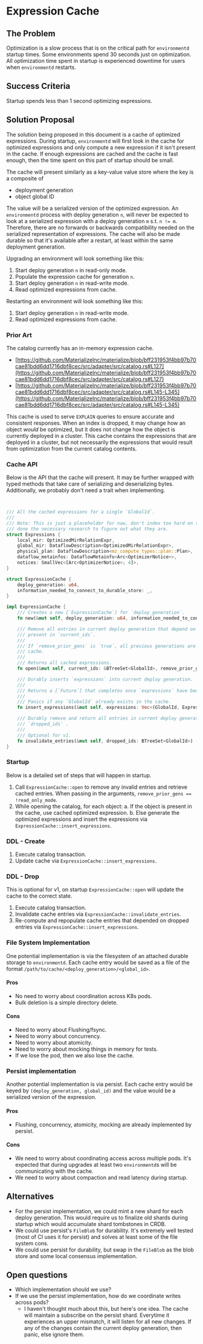# Expression Cache

## The Problem

Optimization is a slow process that is on the critical path for `environmentd` startup times. Some
environments spend 30 seconds just on optimization. All optimization time spent in startup is
experienced  downtime for users when `environmentd` restarts.

## Success Criteria

Startup spends less than 1 second optimizing expressions.

## Solution Proposal

The solution being proposed in this document is a cache of optimized expressions. During startup,
`environmentd` will first look in the cache for optimized expressions and only compute a new
expression if it isn't present in the cache. If enough expressions are cached and the cache is fast
enough, then the time spent on this part of startup should be small.

The cache will present similarly as a key-value value store where the key is a composite of

  - deployment generation
  - object global ID

The value will be a serialized version of the optimized expression. An `environmentd` process with
deploy generation `n`, will never be expected to look at a serialized expression with a deploy
generation `m` s.t. `n != m`. Therefore, there are no forwards or backwards compatibility needed on
the serialized representation of expressions. The cache will also be made  durable so that it's
available after a restart, at least within the same deployment generation.

Upgrading an environment will look something like this:

1. Start deploy generation `n` in read-only mode.
2. Populate the expression cache for generation `n`.
3. Start deploy generation `n` in read-write mode.
4. Read optimized expressions from cache.

Restarting an environment will look something like this:

1. Start deploy generation `n` in read-write mode.
2. Read optimized expressions from cache.

### Prior Art

The catalog currently has an in-memory expression cache.

  - [https://github.com/MaterializeInc/materialize/blob/bff231953f4bb97b70cae81bdd6dd1716dbf8cec/src/adapter/src/catalog.rs#L127](https://github.com/MaterializeInc/materialize/blob/bff231953f4bb97b70cae81bdd6dd1716dbf8cec/src/adapter/src/catalog.rs#L127)
  - [https://github.com/MaterializeInc/materialize/blob/bff231953f4bb97b70cae81bdd6dd1716dbf8cec/src/adapter/src/catalog.rs#L145-L345](https://github.com/MaterializeInc/materialize/blob/bff231953f4bb97b70cae81bdd6dd1716dbf8cec/src/adapter/src/catalog.rs#L145-L345)

This cache is used to serve `EXPLAIN` queries to ensure accurate and consistent responses. When an
index is dropped, it may change how an object _would_ be optimized, but it does not change how the
object is currently deployed in a cluster. This cache contains the expressions that are deployed in
a cluster, but not necessarily the expressions that would result from optimization from the current
catalog contents.

### Cache API

Below is the API that the cache will present. It may be further wrapped with typed methods that
take care of serializing and deserializing bytes. Additionally, we probably don't need a trait when
implementing.

```Rust


/// All the cached expressions for a single `GlobalId`.
///
/// Note: This is just a placeholder for now, don't index too hard on the exact fields. I haven't
/// done the necessary research to figure out what they are.
struct Expressions {
    local_mir: OptimizedMirRelationExpr,
    global_mir: DataflowDescription<OptimizedMirRelationExpr>,
    physical_plan: DataflowDescription<mz_compute_types::plan::Plan>,
    dataflow_metainfos: DataflowMetainfo<Arc<OptimizerNotice>>,
    notices: SmallVec<[Arc<OptimizerNotice>; 4]>,
}

struct ExpressionCache {
    deploy_generation: u64,
    information_needed_to_connect_to_durable_store: _,
}

impl ExpressionCache {
    /// Creates a new [`ExpressionCache`] for `deploy_generation`.
    fn new(&mut self, deploy_generation: u64, information_needed_to_connect_to_durable_store: _) -> Self;

    /// Remove all entries in current deploy generation that depend on a global ID that is not
    /// present in `current_ids`.
    ///
    /// If `remove_prior_gens` is `true`, all previous generations are durably  removed from the
    /// cache.
    ///
    /// Returns all cached expressions.
    fn open(&mut self, current_ids: &BTreeSet<GlobalId>, remove_prior_gens: bool) -> Vec<(GlobalId, Expressions)>;

    /// Durably inserts `expressions` into current deploy generation.
    ///
    /// Returns a [`Future`] that completes once `expressions` have been made durable.
    ///
    /// Panics if any `GlobalId` already exists in the cache.
    fn insert_expressions(&mut self, expressions: Vec<(GlobalId, Expressions)>) -> impl Future<Output = ()>;

    /// Durably remove and return all entries in current deploy generation that depend on an ID in
    /// `dropped_ids` .
    ///
    /// Optional for v1.
    fn invalidate_entries(&mut self, dropped_ids: BTreeSet<GlobalId>) -> Vec<(GlobalId, Expressions)>;
}
```

### Startup

Below is a detailed set of steps that will happen in startup.

1. Call `ExpressionCache::open` to remove any invalid entries and retrieve cached entries. When
   passing in the arguments, `remove_prior_gens == !read_only_mode`.
2. While opening the catalog, for each object:
    a. If the object is present in the cache, use cached optimized expression.
    b. Else generate the optimized expressions and insert the expressions via
       `ExpressionCache::insert_expressions`.

### DDL - Create

1. Execute catalog transaction.
2. Update cache via `ExpressionCache::insert_expressions`.

### DDL - Drop

This is optional for v1, on startup `ExpressionCache::open` will update the cache to the
correct state.

1. Execute catalog transaction.
2. Invalidate cache entries via `ExpressionCache::invalidate_entries`.
3. Re-compute and repopulate cache entries that depended on dropped entries via
   `ExpressionCache::insert_expressions`.

### File System Implementation

One potential implementation is via the filesystem of an attached durable storage to `environmentd`.
Each cache entry would be saved as a file of the format
`/path/to/cache/<deploy_generation>/<global_id>`.

#### Pros
- No need to worry about coordination across K8s pods.
- Bulk deletion is a simple directory delete.

#### Cons
- Need to worry about Flushing/fsync.
- Need to worry about concurrency.
- Need to worry about atomicity.
- Need to worry about mocking things in memory for tests.
- If we lose the pod, then we also lose the cache.

### Persist implementation

Another potential implementation is via persist. Each cache entry would be keyed by
`(deploy_generation, global_id)` and the value would be a serialized version of the
expression.

#### Pros
- Flushing, concurrency, atomicity, mocking are already implemented by persist.

#### Cons
- We need to worry about coordinating access across multiple pods. It's expected that during
  upgrades at least two `environmentd`s will be communicating with the cache.
- We need to worry about compaction and read latency during startup.

## Alternatives

- For the persist implementation, we could mint a new shard for each deploy generation. This would
require us to finalize old shards during startup which would accumulate shard tombstones in CRDB.
- We could use persist's `FileBlob` for durability. It's extremely well tested (most of CI uses it
  for persist) and solves at least some of the file system cons.
- We could use persist for durability, but swap in the `FileBlob` as the blob store and some local
  consensus implementation.

## Open questions

- Which implementation should we use?
- If we use the persist implementation, how do we coordinate writes across pods?
  - I haven't thought much about this, but here's one idea. The cache will maintain a subscribe on
    the persist shard. Everytime it experiences an upper mismatch, it will listen for all new
    changes. If any of the changes contain the current deploy generation, then panic, else ignore
    them.
